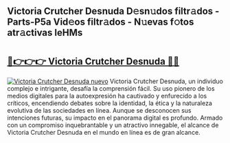 ## Victoria Crutcher Desnuda D𝚎sn𝚞dos filtr𝚊dos - Parts-P5a Vid𝚎os filtr𝚊dos - N𝚞evas f𝚘tos atr𝚊ctivas leHMs

# <h2><a href="http://mbczyu.tromn.icu/?c=Victoria+Crutcher+Desnuda">🔗👉👉👉 Victoria Crutcher Desnuda 🔗🔗</a></h2>

[![Victoria Crutcher Desnuda nuevo](https://i.imgur.com/pEAQMta.gif)](http://mbczyu.tromn.icu/?c=Victoria+Crutcher+Desnuda)
Victoria Crutcher Desnuda, un individuo complejo e intrigante, desafía la comprensión fácil. Su uso pionero de los medios digitales para la autoexpresión ha cautivado y enfurecido a los críticos, encendiendo debates sobre la identidad, la ética y la naturaleza evolutiva de las sociedades en línea. Aunque se desconocen sus intenciones futuras, su impacto en el panorama digital es profundo. Armado con un compromiso inquebrantable y un atractivo innegable, el alcance de Victoria Crutcher Desnuda en el mundo en línea es de gran alcance.
